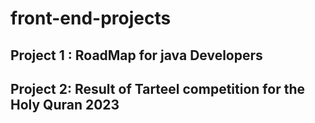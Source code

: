 # front-end-projects

## Project 1 : RoadMap for java Developers

## Project 2: Result of Tarteel competition for the Holy Quran 2023
